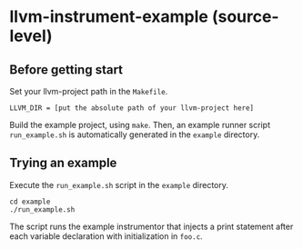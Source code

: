 # llvm-instrument-example (source-level)

## Before getting start
Set your llvm-project path in the ``Makefile``.
```
LLVM_DIR = [put the absolute path of your llvm-project here]
```
Build the example project, using ``make``. Then, an example runner script
``run_example.sh`` is automatically generated in the ``example`` directory.

## Trying an example
Execute the ``run_example.sh`` script in the ``example`` directory.
```
cd example
./run_example.sh
```
The script runs the example instrumentor that injects a print statement after
each variable declaration with initialization in ``foo.c``.
